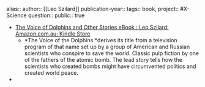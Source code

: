 alias::
author:: [[Leo Szilard]] 
publication-year::
tags:: book, 
project:: #X-Science 
question::
public:: true

- [The Voice of Dolphins and Other Stories eBook : Leo Szilard: Amazon.com.au: Kindle Store](https://www.amazon.com.au/gp/product/B07QFT4TM8/ref=ppx_yo_dt_b_d_asin_title_o01?ie=UTF8&psc=1)
	- *The Voice of the Dolphins *derives its title from a television program of that name set up by a group of American and Russian scientists who conspire to save the world. Classic pulp fiction by one of the fathers of the atomic bomb. The lead story tells how the scientists who created bombs might have circumvented politics and created world peace.
-
